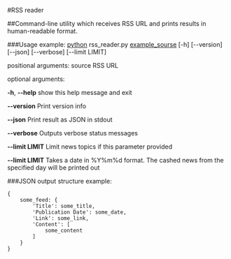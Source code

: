 #RSS reader
 
##Command-line utility which receives RSS URL and prints results in human-readable format.

###Usage example: 
[python](https://www.python.org/) rss_reader.py [example_sourse](https://news.yahoo.com/rss/) [-h] [--version] [--json] [--verbose] [--limit LIMIT]
                     
positional arguments:
  source         RSS URL

optional arguments:

**-h**, **--help**     show this help message and exit

**--version**          Print version info

**--json**             Print result as JSON in stdout

**--verbose**          Outputs verbose status messages

**--limit LIMIT**      Limit news topics if this parameter provided

**--limit LIMIT**      Takes a date in %Y%m%d format. The cashed news from the specified day will be printed out

###JSON output structure example:

<pre><code>{
    some_feed: {
        'Title': some_title,
        'Publication Date': some_date,
        'Link': some_link,
        'Content': [
            some_content
        ]
    }
}
</code></pre>
